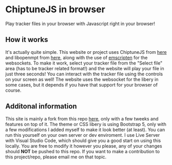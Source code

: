 # ChiptuneJS in browser
Play tracker files in your browser with Javascript right in your browser!

## How it works
It's actually quite simple. This website or project uses ChiptuneJS from [here](https://github.com/deskjet/chiptune2.js/) and libopenmpt from [here](https://lib.openmpt.org/libopenmpt), along with the use of [emscripten](https://github.com/kripken/emscripten) for the websockets. To make it work, select your tracker file from the "Select file" area (has to be tracker related format!) and the website will play your file in just three seconds! You can interact with the tracker file using the controls on your screen as well! The website uses the websocket for the libery in some cases, but it depends if you have that support for your browser of course.

## Additonal information
This site is mainly a fork from this repo [here](https://github.com/deskjet/chiptune2.js), only with a few tweeks and features on top of it. The theme or CSS libery is using Bootstrap 5, only with a few modifications I added myself to make it look better (at least). You can run this yourself on your own server or dev enviroment. I use Live Server with Visual Studio Code, which should give you a good start on using this locally. You are free to modify it however you please, any of your changes should **NOT** be pushed to this repo. If you want to make a contribution to this project/repo, please email me on that topic.
